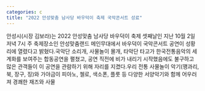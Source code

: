 ```yaml
---
categories: c
title: "2022 안성맞춤 남사당 바우덕이 축제 국악콘서트 성료"
---
```

안성시(시장 김보라)는 2022 안성맞춤 남사당 바우덕이 축제 셋째날인 지난 10월 2일 저녁 7시 주 축제장소인 안성맞춤랜드 메인무대에서 바우덕이 국악콘서트 공연이 성황리에 열렸다고 밝혔다.국악단 소리개, 사물놀이 몰개, 타악단 타고가 한국전통음악의 세계화를 보여주는 합동공연을 펼쳤고, 공연 직전에 비가 내리기 시작했음에도 불구하고 많은 관객들이 이 공연을 관람하기 위해 자리를 지켰다.우리 전통 사물놀이 악기(꽹과리, 북, 장구, 징)와 가야금이 피아노, 첼로, 색소폰, 플룻 등 다양한 서양악기와 함께 어우러져 경쾌한 재즈와 사물